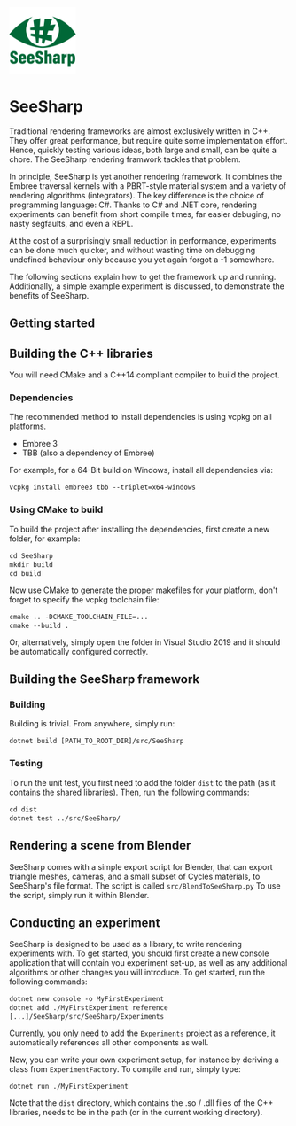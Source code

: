 <img src="logo.png" width=120 height=120 alt="SeeSharp Logo" />

# SeeSharp 

Traditional rendering frameworks are almost exclusively written in C++. They offer great
performance, but require quite some implementation effort. Hence, quickly testing various
ideas, both large and small, can be quite a chore. The SeeSharp rendering framwork tackles
that problem.

In principle, SeeSharp is yet another rendering framework. It combines the Embree traversal
kernels with a PBRT-style material system and a variety of rendering algorithms (integrators).
The key difference is the choice of programming language: C#. Thanks to C# and .NET core, 
rendering experiments can benefit from short compile times, far easier debuging, no nasty 
segfaults, and even a REPL.

At the cost of a surprisingly small reduction in performance, experiments can be done much 
quicker, and without wasting time on debugging undefined behaviour only because you yet again forgot a -1 somewhere.

The following sections explain how to get the framework up and running. Additionally, a simple
example experiment is discussed, to demonstrate the benefits of SeeSharp.

## Getting started

## Building the C++ libraries

You will need CMake and a C++14 compliant compiler to build the project.

### Dependencies

The recommended method to install dependencies is using vcpkg on all platforms.

- Embree 3
- TBB (also a dependency of Embree)

For example, for a 64-Bit build on Windows, install all dependencies via:

```
vcpkg install embree3 tbb --triplet=x64-windows
```

### Using CMake to build

To build the project after installing the dependencies, first create a new folder, for example:

```
cd SeeSharp
mkdir build
cd build
```

Now use CMake to generate the proper makefiles for your platform, don't forget to specify the vcpkg toolchain file:

```
cmake .. -DCMAKE_TOOLCHAIN_FILE=...
cmake --build .
```

Or, alternatively, simply open the folder in Visual Studio 2019 and it should be automatically configured correctly.

## Building the SeeSharp framework

### Building

Building is trivial. From anywhere, simply run:

```
dotnet build [PATH_TO_ROOT_DIR]/src/SeeSharp
```

### Testing

To run the unit test, you first need to add the folder `dist` to the path (as it contains the shared libraries).
Then, run the following commands:

```
cd dist
dotnet test ../src/SeeSharp/
```

## Rendering a scene from Blender

SeeSharp comes with a simple export script for Blender, that can export triangle meshes, cameras,
and a small subset of Cycles materials, to SeeSharp's file format. The script is called 
`src/BlendToSeeSharp.py`
To use the script, simply run it within Blender.

## Conducting an experiment

SeeSharp is designed to be used as a library, to write rendering experiments with. To get started, you should first create a new console application that will contain you experiment set-up, as well as any additional algorithms or other changes you will introduce.
To get started, run the following commands:

```
dotnet new console -o MyFirstExperiment
dotnet add ./MyFirstExperiment reference [...]/SeeSharp/src/SeeSharp/Experiments
```

Currently, you only need to add the `Experiments` project as a reference, it automatically references all other components as well.

Now, you can write your own experiment setup, for instance by deriving a class from `ExperimentFactory`.
To compile and run, simply type:

```
dotnet run ./MyFirstExperiment
```

Note that the `dist` directory, which contains the .so / .dll files of the C++ libraries, needs to be in the path (or in the current working directory).
